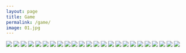 ```yaml
---
layout: page
title: Game
permalink: /game/
image: 01.jpg
---
```


![]({{site.baseurl}}\images\somagic_1.jpg)
![]({{site.baseurl}}\images\somagic_2.jpg)
![]({{site.baseurl}}\images\somagic_3.jpg)
![]({{site.baseurl}}\images\somagic_4.jpg)
![]({{site.baseurl}}\images\somagic_5.jpg)
![]({{site.baseurl}}\images\somagic_6.jpg)
![]({{site.baseurl}}\images\somagic_7.jpg)
![]({{site.baseurl}}\images\somagic_8.jpg)
![]({{site.baseurl}}\images\somagic_9.jpg)
![]({{site.baseurl}}\images\chronus_1.jpg)
![]({{site.baseurl}}\images\chronus_2.jpg)
![]({{site.baseurl}}\images\chronus_3.jpg)
![]({{site.baseurl}}\images\chronus_4.jpg)
![]({{site.baseurl}}\images\chronus_5.jpg)
![]({{site.baseurl}}\images\chronus_6.jpg)
![]({{site.baseurl}}\images\chronus_7.jpg)
![]({{site.baseurl}}\images\chronus_8.jpg)
![]({{site.baseurl}}\images\chronus_9.jpg)
![]({{site.baseurl}}\images\chronus_10.jpg)
![]({{site.baseurl}}\images\others_1)
![]({{site.baseurl}}\images\others_2)
![]({{site.baseurl}}\images\others_3)
![]({{site.baseurl}}\images\others_4)
![]({{site.baseurl}}\images\others_5)
